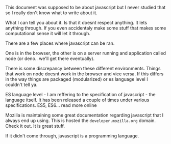 This document was supposed to be about javascript but I never studied that so I really don't know what to write about it.

What I can tell you about it. Is that it doesnt respect anything. It lets anything through. If you even accidentaly make some stuff that makes some computational sense it will let it through.

There are a few places where javascript can be ran.

One is in the browser, the other is on a server running and application called node (or deno.. we'll get there eventually).

There is some discrepancy between these different environments. Things that work on node doesnt work in the browser and vice versa. If this differs in the way things are packaged (modularized) or es language level I couldn't tell ya.

ES language level - I am reffering to the specification of javascript - the language itself. It has been released a couple of times under various specifications. ES5, ES6... read more online

Mozilla is maintaining some great documentation regarding javascript that I always end up using.
This is hosted the `developer.mozilla.org` domain. Check it out. It is great stuff.

If it didn't come through, javascript is a programming language.
